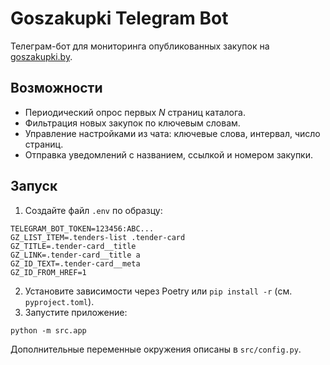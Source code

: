 # Goszakupki Telegram Bot

Телеграм-бот для мониторинга опубликованных закупок на [goszakupki.by](https://goszakupki.by/tenders/posted).

## Возможности

- Периодический опрос первых *N* страниц каталога.
- Фильтрация новых закупок по ключевым словам.
- Управление настройками из чата: ключевые слова, интервал, число страниц.
- Отправка уведомлений с названием, ссылкой и номером закупки.

## Запуск

1. Создайте файл `.env` по образцу:

```
TELEGRAM_BOT_TOKEN=123456:ABC...
GZ_LIST_ITEM=.tenders-list .tender-card
GZ_TITLE=.tender-card__title
GZ_LINK=.tender-card__title a
GZ_ID_TEXT=.tender-card__meta
GZ_ID_FROM_HREF=1
```

2. Установите зависимости через Poetry или `pip install -r` (см. `pyproject.toml`).
3. Запустите приложение:

```
python -m src.app
```

Дополнительные переменные окружения описаны в `src/config.py`.
